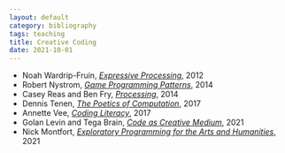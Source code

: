```yaml
---
layout: default
category: bibliography
tags: teaching
title: Creative Coding
date: 2021-10-01
---
```


* Noah Wardrip-Fruin, [*Expressive Processing*](https://mitpress.mit.edu/9780262517539/expressive-processing/), 2012
* Robert Nystrom, [*Game Programming Patterns*](https://gameprogrammingpatterns.com/), 2014
* Casey Reas and Ben Fry, [*Processing*](https://mitpress.mit.edu/9780262028288/processing/), 2014
* Dennis Tenen, [*The Poetics of Computation*](https://www.sup.org/books/title/?id=26821), 2017
* Annette Vee, [*Coding Literacy*](https://mitpress.mit.edu/9780262036245/coding-literacy/), 2017
* Golan Levin and Tega Brain, [*Code as Creative Medium*](https://mitpress.mit.edu/9780262542043/code-as-creative-medium/), 2021
* Nick Montfort, [*Exploratory Programming for the Arts and Humanities*](https://mitpress.mit.edu/9780262044608/exploratory-programming-for-the-arts-and-humanities/), 2021
